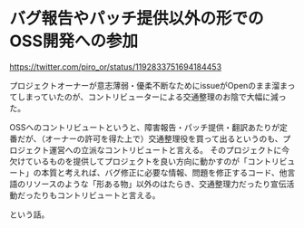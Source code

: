 # バグ報告やパッチ提供以外の形でのOSS開発への参加

https://twitter.com/piro_or/status/1192833751694184453

プロジェクトオーナーが意志薄弱・優柔不断なためにissueがOpenのまま溜まってしまっていたのが、コントリビューターによる交通整理のお陰で大幅に減った。

OSSへのコントリビュートというと、障害報告・パッチ提供・翻訳あたりが定番だが、（オーナーの許可を得た上で）交通整理役を買って出るというのも、プロジェクト運営への立派なコントリビュートと言える。
そのプロジェクトに今欠けているものを提供してプロジェクトを良い方向に動かすのが「コントリビュート」の本質と考えれば、バグ修正に必要な情報、問題を修正するコード、他言語のリソースのような「形ある物」以外のはたらき、交通整理力だったり宣伝活動だったりもコントリビュートと言える。

という話。

